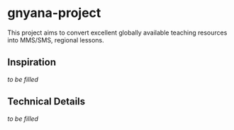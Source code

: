 # gnyana-project
This project aims to convert excellent globally available teaching resources into MMS/SMS, regional lessons. 

## Inspiration
_to be filled_


## Technical Details
_to be filled_
